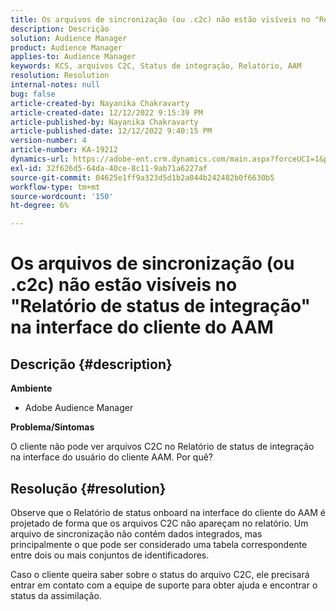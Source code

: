 ```yaml
---
title: Os arquivos de sincronização (ou .c2c) não estão visíveis no "Relatório de status de integração" na interface do cliente do AAM
description: Descrição
solution: Audience Manager
product: Audience Manager
applies-to: Audience Manager
keywords: KCS, arquivos C2C, Status de integração, Relatório, AAM
resolution: Resolution
internal-notes: null
bug: false
article-created-by: Nayanika Chakravarty
article-created-date: 12/12/2022 9:15:39 PM
article-published-by: Nayanika Chakravarty
article-published-date: 12/12/2022 9:40:15 PM
version-number: 4
article-number: KA-19212
dynamics-url: https://adobe-ent.crm.dynamics.com/main.aspx?forceUCI=1&pagetype=entityrecord&etn=knowledgearticle&id=b082b21e-627a-ed11-81ac-6045bd006b25
exl-id: 32f626d5-64da-40ce-8c11-9ab71a6227af
source-git-commit: 04625e1ff9a323d5d1b2a044b242482b0f6630b5
workflow-type: tm+mt
source-wordcount: '150'
ht-degree: 6%

---
```


# Os arquivos de sincronização (ou .c2c) não estão visíveis no &quot;Relatório de status de integração&quot; na interface do cliente do AAM

## Descrição {#description}


<b>Ambiente</b>

- Adobe Audience Manager

<b>Problema/Sintomas</b>

O cliente não pode ver arquivos C2C no Relatório de status de integração na interface do usuário do cliente AAM. Por quê?


## Resolução {#resolution}


Observe que o Relatório de status onboard na interface do cliente do AAM é projetado de forma que os arquivos C2C não apareçam no relatório. Um arquivo de sincronização não contém dados integrados, mas principalmente o que pode ser considerado uma tabela correspondente entre dois ou mais conjuntos de identificadores.

Caso o cliente queira saber sobre o status do arquivo C2C, ele precisará entrar em contato com a equipe de suporte para obter ajuda e encontrar o status da assimilação.
